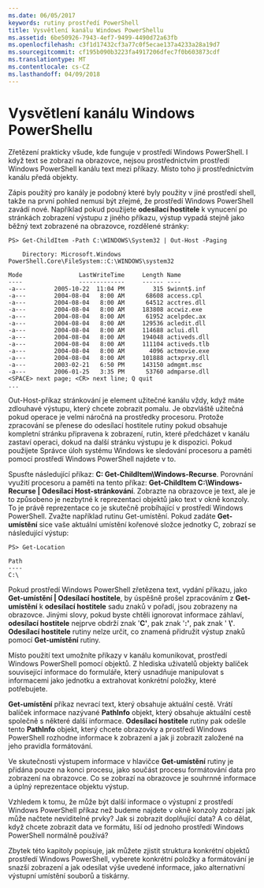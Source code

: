 ```yaml
---
ms.date: 06/05/2017
keywords: rutiny prostředí PowerShell
title: Vysvětlení kanálu Windows PowerShellu
ms.assetid: 6be50926-7943-4ef7-9499-4490d72a63fb
ms.openlocfilehash: c3f1d17432cf3a77c0f5ecae137a4233a28a19d7
ms.sourcegitcommit: cf195b090b3223fa4917206dfec7f0b603873cdf
ms.translationtype: MT
ms.contentlocale: cs-CZ
ms.lasthandoff: 04/09/2018
---
```

# <a name="understanding-the-windows-powershell-pipeline"></a>Vysvětlení kanálu Windows PowerShellu
Zřetězení prakticky všude, kde funguje v prostředí Windows PowerShell. I když text se zobrazí na obrazovce, nejsou prostřednictvím prostředí Windows PowerShell kanálu text mezi příkazy. Místo toho ji prostřednictvím kanálu předá objekty.

Zápis použitý pro kanály je podobný které byly použity v jiné prostředí shell, takže na první pohled nemusí být zřejmé, že prostředí Windows PowerShell zavádí nové. Například pokud použijete **odesílací hostitele** k vynucení po stránkách zobrazení výstupu z jiného příkazu, výstup vypadá stejně jako běžný text zobrazené na obrazovce, rozdělené stránky:

```
PS> Get-ChildItem -Path C:\WINDOWS\System32 | Out-Host -Paging

    Directory: Microsoft.Windows PowerShell.Core\FileSystem::C:\WINDOWS\system32

Mode                LastWriteTime     Length Name
----                -------------     ------ ----
-a---        2005-10-22  11:04 PM        315 $winnt$.inf
-a---        2004-08-04   8:00 AM      68608 access.cpl
-a---        2004-08-04   8:00 AM      64512 acctres.dll
-a---        2004-08-04   8:00 AM     183808 accwiz.exe
-a---        2004-08-04   8:00 AM      61952 acelpdec.ax
-a---        2004-08-04   8:00 AM     129536 acledit.dll
-a---        2004-08-04   8:00 AM     114688 aclui.dll
-a---        2004-08-04   8:00 AM     194048 activeds.dll
-a---        2004-08-04   8:00 AM     111104 activeds.tlb
-a---        2004-08-04   8:00 AM       4096 actmovie.exe
-a---        2004-08-04   8:00 AM     101888 actxprxy.dll
-a---        2003-02-21   6:50 PM     143150 admgmt.msc
-a---        2006-01-25   3:35 PM      53760 admparse.dll
<SPACE> next page; <CR> next line; Q quit
...
```

Out-Host-příkaz stránkování je element užitečné kanálu vždy, když máte zdlouhavé výstupu, který chcete zobrazit pomalu. Je obzvláště užitečná pokud operace je velmi náročná na prostředky procesoru. Protože zpracování se přenese do odesílací hostitele rutiny pokud obsahuje kompletní stránku připravena k zobrazení, rutin, které předcházet v kanálu zastaví operaci, dokud na další stránku výstupu je k dispozici. Pokud použijete Správce úloh systému Windows ke sledování procesoru a paměti pomocí prostředí Windows PowerShell najdete v to.

Spusťte následující příkaz: **C: Get-ChildItem\\Windows-Recurse**. Porovnání využití procesoru a paměti na tento příkaz: **Get-ChildItem C:\\Windows-Recurse | Odesílací Host-stránkování**. Zobrazte na obrazovce je text, ale je to způsobeno je nezbytné k reprezentaci objektů jako text v okně konzoly. To je právě reprezentace co je skutečně probíhající v prostředí Windows PowerShell. Zvažte například rutinu Get-umístění. Pokud zadáte **Get-umístění** sice vaše aktuální umístění kořenové složce jednotky C, zobrazí se následující výstup:

```
PS> Get-Location

Path
----
C:\
```

Pokud prostředí Windows PowerShell zřetězena text, vydání příkazu, jako **Get-umístění | Odesílací hostitele**, by úspěšně prošel zpracováním z **Get-umístění** k **odesílací hostitele** sadu znaků v pořadí, jsou zobrazeny na obrazovce. Jinými slovy, pokud byste chtěli ignorovat informace záhlaví, **odesílací hostitele** nejprve obdrží znak '**C'**, pak znak '**:'**, pak znak ' **\\'**. **Odesílací hostitele** rutiny nelze určit, co znamená přidružit výstup znaků pomocí **Get-umístění** rutiny.

Místo použití text umožníte příkazy v kanálu komunikovat, prostředí Windows PowerShell pomocí objektů. Z hlediska uživatelů objekty balíček související informace do formuláře, který usnadňuje manipulovat s informacemi jako jednotku a extrahovat konkrétní položky, které potřebujete.

**Get-umístění** příkaz nevrací text, který obsahuje aktuální cestě. Vrátí balíček informace nazývané **PathInfo** objekt, který obsahuje aktuální cestě společně s některé další informace. **Odesílací hostitele** rutiny pak odešle tento **PathInfo** objekt, který chcete obrazovky a prostředí Windows PowerShell rozhodne informace k zobrazení a jak ji zobrazit založené na jeho pravidla formátování.

Ve skutečnosti výstupem informace v hlavičce **Get-umístění** rutiny je přidána pouze na konci procesu, jako součást procesu formátování data pro zobrazení na obrazovce. Co se zobrazí na obrazovce je souhrnné informace a úplný reprezentace objektu výstup.

Vzhledem k tomu, že může být další informace o výstupní z prostředí Windows PowerShell příkaz než budeme najdete v okně konzoly zobrazí jak může načtete neviditelné prvky? Jak si zobrazit doplňující data? A co dělat, když chcete zobrazit data ve formátu, liší od jednoho prostředí Windows PowerShell normálně používá?

Zbytek této kapitoly popisuje, jak můžete zjistit struktura konkrétní objektů prostředí Windows PowerShell, vyberete konkrétní položky a formátování je snazší zobrazení a jak odesílat výše uvedené informace, jako alternativní výstupní umístění souborů a tiskárny.